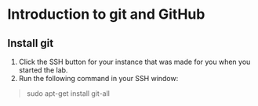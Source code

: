 # Introduction to git and GitHub
## Install git
1. Click the SSH button for your instance that was made for you when you started the lab.
1. Run the following command in your SSH window:
> sudo apt-get install git-all
